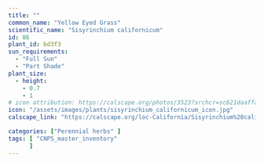 ```yaml
---
title: ""
common_name: "Yellow Eyed Grass"
scientific_name: "Sisyrinchium californicum"
id: 86
plant_id: bd3f3
sun_requirements:
  - "Full Sun"
  - "Part Shade"
plant_size:
  - height: 
    - 0.7
    - 1
# icon attribution: https://calscape.org/photos/3523?srchcr=sc621daaffa2805 
icon: "/assets/images/plants/sisyrinchium_californicum_icon.jpg" 
calscape_link: "https://calscape.org/loc-California/Sisyrinchium%20californicum(%20)"

categories: ["Perennial herbs" ]
tags: [ "CNPS_master_inventory"
      ]
---
```


